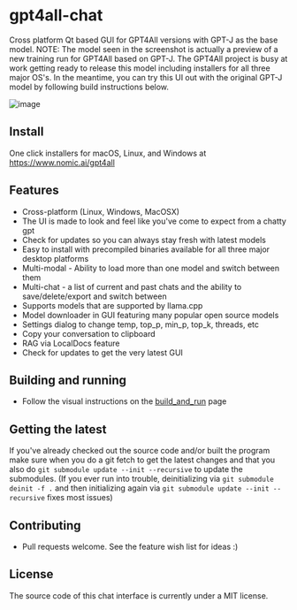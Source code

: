 # gpt4all-chat

Cross platform Qt based GUI for GPT4All versions with GPT-J as the base
model. NOTE: The model seen in the screenshot is actually a preview of a
new training run for GPT4All based on GPT-J. The GPT4All project is busy
at work getting ready to release this model including installers for all
three major OS's. In the meantime, you can try this UI out with the original
GPT-J model by following build instructions below.

![image](https://user-images.githubusercontent.com/50458173/231464085-da9edff6-a593-410e-8f38-7513f75c8aab.png)

## Install

One click installers for macOS, Linux, and Windows at https://www.nomic.ai/gpt4all

## Features

* Cross-platform (Linux, Windows, MacOSX)
* The UI is made to look and feel like you've come to expect from a chatty gpt
* Check for updates so you can always stay fresh with latest models
* Easy to install with precompiled binaries available for all three major desktop platforms
* Multi-modal - Ability to load more than one model and switch between them
* Multi-chat - a list of current and past chats and the ability to save/delete/export and switch between
* Supports models that are supported by llama.cpp
* Model downloader in GUI featuring many popular open source models
* Settings dialog to change temp, top_p, min_p, top_k, threads, etc
* Copy your conversation to clipboard
* RAG via LocalDocs feature
* Check for updates to get the very latest GUI

## Building and running

* Follow the visual instructions on the [build_and_run](build_and_run.md) page

## Getting the latest

If you've already checked out the source code and/or built the program make sure when you do a git fetch to get the latest changes and that you also do `git submodule update --init --recursive` to update the submodules. (If you ever run into trouble, deinitializing via `git submodule deinit -f .` and then initializing again via `git submodule update --init --recursive` fixes most issues)

## Contributing

* Pull requests welcome. See the feature wish list for ideas :)


## License
The source code of this chat interface is currently under a MIT license.

